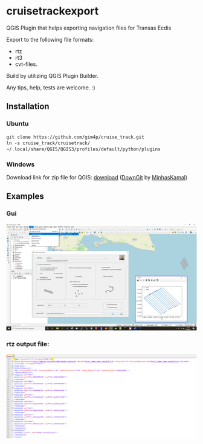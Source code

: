 # cruisetrackexport

QGIS Plugin that helps exporting navigation files for Transas Ecdis

Export to the following file formats:
- rtz
- rt3
- cvt-files.

Build by utilizing QGIS Plugin Builder.

Any tips, help, tests are welcome. :)

## Installation

### Ubuntu 

```
git clone https://github.com/gim4p/cruise_track.git
ln -s cruise_track/cruisetrack/ ~/.local/share/QGIS/QGIS3/profiles/default/python/plugins
```

### Windows
Download link for zip file for QGIS:
[download](https://minhaskamal.github.io/DownGit/#/home?url=https://github.com/gim4p/cruise_track/tree/main/cruisetrack)
([DownGit](https://minhaskamal.github.io/DownGit/#/home) by [MinhasKamal](https://github.com/MinhasKamal))


## Examples

### Gui

![cruisetrack1](img/qgis-plugins-screenshot.png)


### rtz output file:

![cruisetrack2](img/rtz-file-screenshot.PNG)


